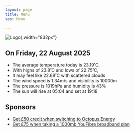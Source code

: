 ```yaml
---
layout: page
title: Menu
seo: Menu

---
```


![Logo](/images/logo.jpg){:width="832px"}

<!-- weather_marker starts -->
## On Friday, 22 August 2025

- The average temperature today is 23.19˚C,
- With highs of 23.8˚C and lows of 22.75˚C,
- It may feel like 22.69˚C with scattered clouds
- The wind speed is 1.34m/s and visibility is 10000m
- The pressure is 1019hPa and humidity is 43%
- The sun will rise at 05:04 and set at 19:18

<!-- weather_marker ends -->

## Sponsors

- [Get £50 credit when switching to Octopus Energy](https://bit.ly/3oD1nnS)
- [Get £75 when taking a 1000mb YouFibre broadband plan](https://aklam.io/91zWhU?)
